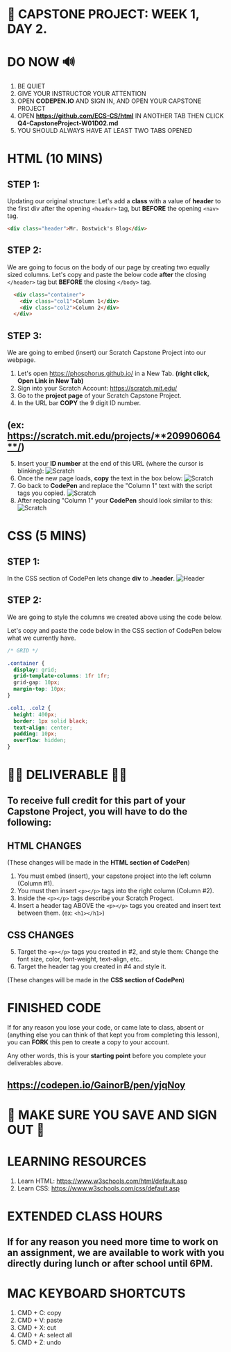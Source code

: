 # 📌 CAPSTONE PROJECT: WEEK 1, DAY 2.

# DO NOW 🔊

1.  BE QUIET
2.  GIVE YOUR INSTRUCTOR YOUR ATTENTION
3.  OPEN **CODEPEN.IO** AND SIGN IN, AND OPEN YOUR CAPSTONE PROJECT
4.  OPEN **https://github.com/ECS-CS/html** IN ANOTHER TAB THEN CLICK **Q4-CapstoneProject-W01D02.md**
5.  YOU SHOULD ALWAYS HAVE AT LEAST TWO TABS OPENED

# HTML (10 MINS)

## STEP 1:

Updating our original structure: Let's add a **class** with a value of **header** to the first div after the opening `<header>` tag, but **BEFORE** the opening `<nav>` tag.

```html
<div class="header">Mr. Bostwick's Blog</div>
```

## STEP 2: 

We are going to focus on the body of our page by creating two equally sized columns. Let's copy and paste the below code **after** the closing `</header>` tag but **BEFORE** the closing `</body>` tag.

```html
  <div class="container">
    <div class="col1">Column 1</div>
    <div class="col2">Column 2</div>
  </div>
```

## STEP 3:

We are going to embed (insert) our Scratch Capstone Project into our webpage.

1. Let's open https://phosphorus.github.io/ in a New Tab. **(right click, Open Link in New Tab)**
2. Sign into your Scratch Account: https://scratch.mit.edu/
3. Go to the **project page** of your Scratch Capstone Project.
4. In the URL bar **COPY** the 9 digit ID number. 
## (ex: https://scratch.mit.edu/projects/**209906064**/)
5. Insert your **ID number** at the end of this URL (where the cursor is blinking):
![Scratch](./assets/phos.png)
6. Once the new page loads, **copy** the text in the box below:
![Scratch](./assets/embedscratch.png)
7. Go back to **CodePen** and replace the "Column 1" text with the script tags you copied.
![Scratch](./assets/first.png)
8. After replacing "Column 1" your **CodePen** should look similar to this:
![Scratch](./assets/second.png)

# CSS (5 MINS)

## STEP 1:

In the CSS section of CodePen lets change **div** to **.header**.
![Header](./assets/header.png)

## STEP 2:

We are going to style the columns we created above using the code below. 

Let's copy and paste the code below in the CSS section of CodePen below what we currently have.

```css
/* GRID */

.container {
  display: grid;
  grid-template-columns: 1fr 1fr;
  grid-gap: 10px;
  margin-top: 10px;
}

.col1, .col2 {
  height: 400px;
  border: 1px solid black;
  text-align: center;
  padding: 10px;
  overflow: hidden;
}
```

# 🚨🚨 DELIVERABLE 🚨🚨

## To receive full credit for this part of your Capstone Project, you will have to do the following:

## HTML CHANGES

(These changes will be made in the **HTML section of CodePen**)

1. You must embed (insert), your capstone project into the left column (Column #1).
2. You must then insert `<p></p>` tags into the right column (Column #2).
3. Inside the `<p></p>` tags describe your Scratch Progect.
4. Insert a header tag ABOVE the `<p></p>` tags you created and insert text between them. (ex: `<h1></h1>`)

## CSS CHANGES

5. Target the `<p></p>` tags you created in #2, and style them: Change the font size, color, font-weight, text-align, etc..
6. Target the header tag you created in #4 and style it.


(These changes will be made in the **CSS section of CodePen**)


# FINISHED CODE

If for any reason you lose your code, or came late to class, absent or (anything else you can think of that kept you from completing this lesson), you can **FORK** this pen to create a copy to your account.

Any other words, this is your **starting point** before you complete your deliverables above.

## https://codepen.io/GainorB/pen/yjqNoy


# 🚨 MAKE SURE YOU SAVE AND SIGN OUT 🚨


# LEARNING RESOURCES

1.  Learn HTML: https://www.w3schools.com/html/default.asp
2.  Learn CSS: https://www.w3schools.com/css/default.asp


# EXTENDED CLASS HOURS

## If for any reason you need more time to work on an assignment, we are available to work with you directly during lunch or after school until 6PM.

# MAC KEYBOARD SHORTCUTS
1. CMD + C: copy
2. CMD + V: paste
3. CMD + X: cut
4. CMD + A: select all
5. CMD + Z: undo
